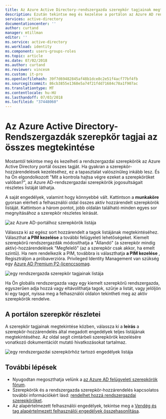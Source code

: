 ```yaml
---
title: Az Azure Active Directory-rendszergazda szerepkör tagjainak megtekintése |} A Microsoft Docs
description: Ezután tekintse meg és kezelése a portálon az Azure AD rendszergazdai szerepkör tagjai. Azok számára, akik gyakran a szerepkör-hozzárendelések kezeléséhez.
services: active-directory
documentationcenter: ''
author: curtand
manager: mtillman
editor: ''
ms.service: active-directory
ms.workload: identity
ms.component: users-groups-roles
ms.topic: article
ms.date: 07/02/2018
ms.author: curtand
ms.reviewer: vincesm
ms.custom: it-pro
ms.openlocfilehash: 39f7d69482845af48b1dce8c2e51f4acf77bf4fb
ms.sourcegitcommit: 86cb3855e1368e5a74f21fdd71684c78a1f907ac
ms.translationtype: MT
ms.contentlocale: hu-HU
ms.lasthandoff: 07/03/2018
ms.locfileid: "37448060"
---
```

# <a name="view-all-members-of-an-administrator-role-in-azure-active-directory"></a>Az Azure Active Directory-Rendszergazdák szerepkör tagjai az összes megtekintése

Mostantól tekintse meg és kezelheti a rendszergazdai szerepkörök az Azure Active Directory portál összes tagját. Ha gyakran a szerepkör-hozzárendelések kezeléséhez, ez a tapasztalat valószínűleg inkább lesz. És ha Ön elgondolkozott "Mit a kontrola hajtsa végre ezeket a szerepköröket valóban?", az Azure AD-rendszergazdai szerepkörök jogosultságait részletes listáját láthatja.

A saját engedélyek, valamint hogy könnyebbé vált. Kattintson a **munkaköre** gyorsan elérheti a felhasználói oldal összes aktív hozzárendelt szerepkörök listáját. Kattintson a három pontot, jobb oldalán található minden egyes sor megnyitásához a szerepkör részletes leírását.

![az Azure AD-portálhoz szerepkörök listája](./media/directory-manage-roles-portal/role-list.png)

Válassza ki az egész sort hozzárendelt a tagok listájának megtekintéséhez. Választhat **a PIM kezelése** a további felügyeleti lehetőségeket. Kiemelt szerepkörű rendszergazdák módosíthatja a "Állandó" (a szerepkör mindig aktív)-hozzárendelések "Megfelelő" (az a szerepkör csak akkor, ha emelt szintű). Ha nem rendelkezik a PIM, továbbra is választhatja **a PIM kezelése** , Regisztráljon a próbaverzióra. Privileged Identity Management van szükség egy [Azure AD Premium P2-licenccsomag](./privileged-identity-management/subscription-requirements.md).

![egy rendszergazda szerepkör tagjainak listája](./media/directory-manage-roles-portal/member-list.png)

Ha Ön globális rendszergazda vagy egy kiemelt szerepkörű rendszergazda, egyszerűen adja hozzá vagy eltávolíthatja tagok, szűrje a listát, vagy jelöljön ki egy tagot, nyissa meg a felhasználói oldalon tekintheti meg az aktív szerepkörök rendelve. 

## <a name="role-details-in-the-portal"></a>A portálon szerepkör részletei

A szerepkör tagjainak megtekintése közben, válassza ki a **leírás** a szerepkör-hozzárendelés által megadott engedélyek teljes listájának megtekintéséhez. Az oldal segít címtárbeli szerepkörök kezelésére vonatkozó dokumentációt mutató hivatkozásokat tartalmaz.

![egy rendszergazdai szerepkörhöz tartozó engedélyek listája](./media/directory-manage-roles-portal/role-description.png)


## <a name="next-steps"></a>További lépések

* Nyugodtan megoszthatja velünk a [az Azure AD felügyeleti szerepkörök fórum](https://feedback.azure.com/forums/169401-azure-active-directory?category_id=166032).
* Szerepkörök és a rendszergazda szerepkör-hozzárendelés kapcsolatos további információkért lásd: [rendelhet hozzá rendszergazdai szerepköröket](users-groups-roles/directory-assign-admin-roles.md).
* Az alapértelmezett felhasználói engedélyek, tekintse meg a [Vendég és tag alapértelmezett felhasználói engedélyek összehasonlítása](./fundamentals/users-default-permissions.md).

